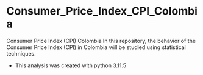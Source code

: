 # Consumer_Price_Index_CPI_Colombia
Consumer Price Index (CPI) Colombia  In this repository, the behavior of the Consumer Price Index (CPI) in Colombia will be studied using statistical techniques.

* This analysis was created with python 3.11.5